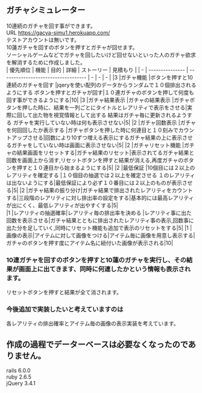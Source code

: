##  ガチャシミュレーター  
10連続のガチャを回す事ができます。  
URL  https://gacya-simu1.herokuapp.com/  
テストアカウントは無いです。  
10蓮ガチャを回すのボタンを押すとガチャが回せます。  
ソーシャルゲームなどでガチャを回したいけど回せないといった人のガチャ欲求を解消するために作成しました。  
| 優先順位             | 機能                                 | 目的 | 詳細 | ストーリー | 見積もり |
| - | --------------- | ----------------------------------- | - | - | - |
|3  |ガチャ機能         |ボタンを押すと10連続のガチャを回す        |jqeryを使い配列のデータからランダムで１０個排出されるようにする  ボタンを押すとガチャが回す|１０連ガチャのボタンを押して何度も回す事ができるようにする|10|
|3  |ガチャ結果表示     |ガチャの結果表示                        |ガチャボタンを押した時に、結果を一列ごとにタイトルとレアリティで表示をさせる|実際に回して出た物を視覚情報として出する  結果はガチャ毎に更新されるようする  ガチャを実行していない時は何も表示させない|5|
|2  |ガチャ回数表示     |ガチャを何回回したか表示する              |ガチャボタンを押した時に何連目と１０刻みでカウントアップさせる|回数により10ずつ増える表示にするガチャ結果の上に表示させるガチャをしていない時は画面に表示させない|5|
|2  |ガチャリセット機能  |ガチャの結果画面をリセットする|ガチャ結果のリセット|表示されてるガチャ結果と回数を画面上から消す,リセットボタンを押すと結果が消える,再度ガチャのボタンを押すと１０連目から始まるようにする|5|
|2  |最低保証          |10個目には２以上のレアリティを確定する     |１０個目の抽選では２以上を確定させる  １のレアリティは出ないようにする|最低保証により必ず１０番目には２以上のものが表示させる|5|
|2  |ガチャ結果の振り分け|ガチャ結果で排出されたレアリティをカウントする|三段階のレアリティに対し排出率の設定をする|基本的には最高レアリティが出にくく、最低レアリティが出やすくする|5|  
|1  |レアリティの抽選確率|レアリティ毎の排出率を決める              |レアリティ事に出た回数を表示させる|ガチャ結果とともに排出されたレアリティ事の表示,回数事に出た分を足していく,同時にリセット機能も追加で表示のリセットをする|5|
|1  |画像の表示|アイテムに対して画像をつける|アイテム毎に画像を用意し表示する|ガチャのボタンを押す度にアイテム名に紐付いた画像が表示される|10|  
  

### 10連ガチャを回すのボタンを押すと10蓮のガチャを実行し、その結果が画面上に出てきます、同時に何連したかという情報も表示されます。  
リセットボタンを押すと結果が全て消されます。  
### 今後追加で実装したいと考えていますのは  
各レアリティの排出確率とアイテム毎の画像の表示実装を考えています。  
## 作成の過程でデーターベースは必要なくなったのでありません。   
rails 6.0.0  
ruby 2.6.5  
jQuery 3.4.1